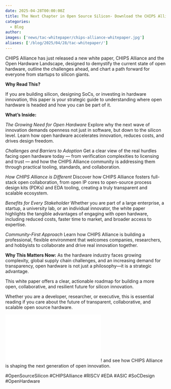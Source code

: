 ```yaml
---
date: 2025-04-28T00:00:00Z
title: The Next Chapter in Open Source Silicon- Download the CHIPS Alliance White Paper
categories:
  - Blog
author: 
images: ['news/tac-whitepaper/chips-alliance-whitepaper.jpg']
aliases: ['/blog/2025/04/28/tac-whitepaper/']
---
```


CHIPS Alliance has just released a new white paper, CHIPS Alliance and the Open Hardware Landscape, designed to demystify the current state of open hardware, outline the challenges ahead, and chart a path forward for everyone from startups to silicon giants.

**Why Read This?**

If you are building silicon, designing SoCs, or investing in hardware innovation, this paper is your strategic guide to understanding where open hardware is headed and how you can be part of it.

**What’s Inside:**

*The Growing Need for Open Hardware*
Explore why the next wave of innovation demands openness not just in software, but down to the silicon level. Learn how open hardware accelerates innovation, reduces costs, and drives design freedom.

*Challenges and Barriers to Adoption*
Get a clear view of the real hurdles facing open hardware today — from verification complexities to licensing and trust — and how the CHIPS Alliance community is addressing them through practical tooling, standards, and collaboration.

*How CHIPS Alliance is Different*
Discover how CHIPS Alliance fosters full-stack open collaboration, from open IP cores to open-source process design kits (PDKs) and EDA tooling, creating a truly transparent and scalable ecosystem.

*Benefits for Every Stakeholder*
Whether you are part of a large enterprise, a startup, a university lab, or an individual innovator, the white paper highlights the tangible advantages of engaging with open hardware, including reduced costs, faster time to market, and broader access to expertise.

*Community-First Approach*
Learn how CHIPS Alliance is building a professional, flexible environment that welcomes companies, researchers, and hobbyists to collaborate and drive real innovation together.

**Why This Matters Now:**
As the hardware industry faces growing complexity, global supply chain challenges, and an increasing demand for transparency, open hardware is not just a philosophy—it is a strategic advantage.

This white paper offers a clear, actionable roadmap for building a more open, collaborative, and resilient future for silicon innovation.

Whether you are a developer, researcher, or executive, this is essential reading if you care about the future of transparent, collaborative, and scalable open source hardware.

**![Download the PDF now](chips-alliance-whitepaper.pdf)**! and see how CHIPS Alliance is shaping the next generation of open innovation.

#OpenSourceSilicon #CHIPSAlliance #RISCV #EDA #ASIC #SoCDesign #OpenHardware

